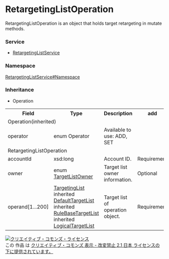 # RetargetingListOperation
RetargetingListOperation is an object that holds target retargeting in mutate methods.

### Service
+ [RetargetingListService](../../services/RetargetingListService.md)

### Namespace
[RetargetingListService#Namespace](../../services/RetargetingListService.md#namespace)

### Inheritance
+ Operation

<table>
 <tr>
  <th>Field</th>
  <th>Type</th>
  <th>Description</th>
  <th>add</th>
  <th>set</th>
  <th>remove</th>
 </tr>
  <tr>
  <td colspan="6">Operation(inherited)</td>
 </tr>
 <tr>
  <td>operator</td>
  <td>enum Operator</td>
  <td>Available to use: ADD, SET</td>
  <td colspan="3"></td>
 </tr>
 <tr>
  <td colspan="6">RetargetingListOperation</td>
 </tr>
 <tr>
  <td>accountId</td>
  <td>xsd:long</td>
  <td>Account ID.</td>
  <td>Requirement</td>
  <td>Requirement</td>
  <td>Requirement</td>
 </tr>
 <tr>
  <td>owner</td>
  <td>enum <a href="TargetListOwner.md">TargetListOwner</a></td>
  <td>Target list owner information.</td>
  <td>Optional</td>
  <td>-</td>
  <td>-</td>
 </tr>
 <tr>
  <td>operand[1...200]</td>
  <td><a href="TargetingList.md">TargetingList</a><br>inherited <a href="DefaultTargetList.md">DefaultTargetList</a><br>inherited <a href="RuleBaseTargetList.md">RuleBaseTargetList</a><br>inherited <a href="LogicalTargetList.md">LogicalTargetList</a></td>
  <td>Target list of operation object.</td>
  <td>Requirement</td>
  <td>Requirement</td>
  <td>Requirement</td>
 </tr>
</table>

<a rel="license" href="http://creativecommons.org/licenses/by-nd/2.1/jp/"><img alt="クリエイティブ・コモンズ・ライセンス" style="border-width:0" src="https://i.creativecommons.org/l/by-nd/2.1/jp/88x31.png" /></a><br />この 作品 は <a rel="license" href="http://creativecommons.org/licenses/by-nd/2.1/jp/">クリエイティブ・コモンズ 表示 - 改変禁止 2.1 日本 ライセンスの下に提供されています。</a>
